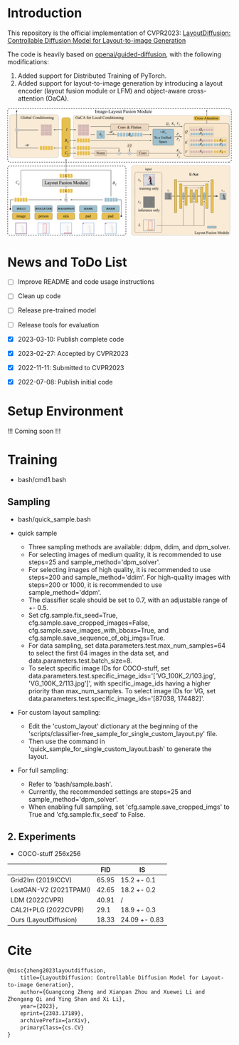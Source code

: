 # Introduction
This repository is the official implementation of CVPR2023: [LayoutDiffusion: Controllable Diffusion Model for Layout-to-image Generation](https://arxiv.org/abs/2303.17189)

The code is heavily based on [openai/guided-diffusion](https://github.com/openai/guided-diffusion), 
with the following modifications: 
1. Added support for Distributed Training of PyTorch. 
2. Added support for layout-to-image generation by introducing a layout encoder (layout fusion module or LFM) and object-aware cross-attention (OaCA). 


![figure](./figures/pipeline.png)

# News and ToDo List

- [ ] Improve README and code usage instructions
- [ ] Clean up code 
- [ ] Release pre-trained model
- [ ] Release tools for evaluation
- [x] 2023-03-10: Publish complete code 
- [x] 2023-02-27: Accepted by CVPR2023 
- [x] 2022-11-11: Submitted to CVPR2023 
- [x] 2022-07-08: Publish initial code


# Setup Environment
!!!  Coming soon  !!!

# Training
* bash/cmd1.bash

## Sampling
* bash/quick_sample.bash

- quick sample
  - Three sampling methods are available: ddpm, ddim, and dpm_solver. 
  - For selecting images of medium quality, it is recommended to use steps=25 and sample_method='dpm_solver'. 
  - For selecting images of high quality, it is recommended to use steps=200 and sample_method='ddim'. For high-quality images with steps=200 or 1000, it is recommended to use sample_method='ddpm'. 
  - The classifier scale should be set to 0.7, with an adjustable range of +- 0.5. 
  - Set cfg.sample.fix_seed=True, cfg.sample.save_cropped_images=False, cfg.sample.save_images_with_bboxs=True, and cfg.sample.save_sequence_of_obj_imgs=True. 
  - For data sampling, set data.parameters.test.max_num_samples=64 to select the first 64 images in the data set, and data.parameters.test.batch_size=8. 
  - To select specific image IDs for COCO-stuff, set data.parameters.test.specific_image_ids='['VG_100K_2/103.jpg', 'VG_100K_2/113.jpg']', with specific_image_ids having a higher priority than max_num_samples. To select image IDs for VG, set data.parameters.test.specific_image_ids='[87038, 174482]'.

- For custom layout sampling: 
  - Edit the 'custom_layout' dictionary at the beginning of the 'scripts/classifier-free_sample_for_single_custom_layout.py' file. 
  - Then use the command in 'quick_sample_for_single_custom_layout.bash' to generate the layout. 

- For full sampling: 
  - Refer to 'bash/sample.bash'. 
  - Currently, the recommended settings are steps=25 and sample_method='dpm_solver'. 
  - When enabling full sampling, set 'cfg.sample.save_cropped_imgs' to True and 'cfg.sample.fix_seed' to False. 


## 2. Experiments

* COCO-stuff 256x256

|                       | FID     | IS            |
|-----------------------|---------|---------------|
| Grid2Im (2019ICCV)    | 65.95   | 15.2 +- 0.1   |
| LostGAN-V2 (2021TPAMI)| 42.65   | 18.2 +- 0.2   |
| LDM (2022CVPR)        | 40.91   |    /          |
| CAL2I+PLG (2022CVPR)  | 29.1    | 18.9 +- 0.3   |
| Ours (LayoutDiffusion)| 18.33   | 24.09 +- 0.83 |

# Cite
```
@misc{zheng2023layoutdiffusion,
    title={LayoutDiffusion: Controllable Diffusion Model for Layout-to-image Generation}, 
    author={Guangcong Zheng and Xianpan Zhou and Xuewei Li and Zhongang Qi and Ying Shan and Xi Li},
    year={2023},
    eprint={2303.17189},
    archivePrefix={arXiv},
    primaryClass={cs.CV}
}
```
